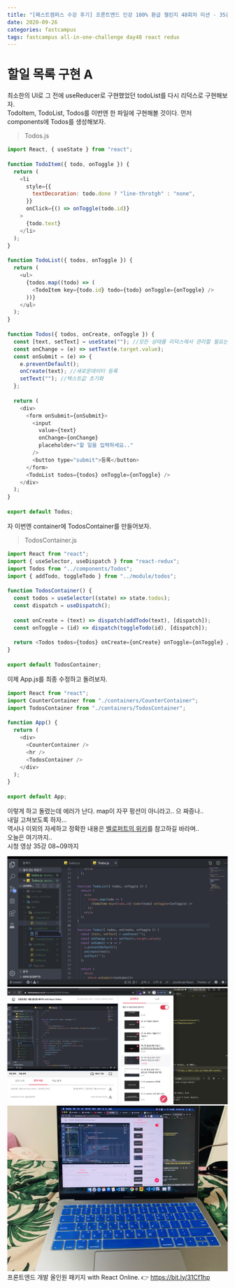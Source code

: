 ```yaml
---
title: "[패스트캠퍼스 수강 후기] 프론트엔드 인강 100% 환급 챌린지 48회차 미션 - 35강 Redux 할일 목록 구현 A"
date: 2020-09-26
categories: fastcampus
tags: fastcampus all-in-one-challenge day48 react redux
---
```


# 할일 목록 구현 A

최소한의 UI로 그 전에 useReducer로 구현했었던 todoList를 다시 리덕스로 구현해보자.  
TodoItem, TodoList, Todos를 이번엔 한 파일에 구현해볼 것이다. 먼저 components에 Todos를 생성해보자.

> Todos.js

```javascript
import React, { useState } from "react";

function TodoItem({ todo, onToggle }) {
  return (
    <li
      style={{
        textDecoration: todo.done ? "line-throtgh" : "none",
      }}
      onClick={() => onToggle(todo.id)}
    >
      {todo.text}
    </li>
  );
}

function TodoList({ todos, onToggle }) {
  return (
    <ul>
      {todos.map((todo) => (
        <TodoItem key={todo.id} todo={todo} onToggle={onToggle} />
      ))}
    </ul>
  );
}

function Todos({ todos, onCreate, onToggle }) {
  const [text, setText] = useState(""); //모든 상태를 리덕스에서 관리할 필요는 없음
  const onChange = (e) => setText(e.target.value);
  const onSubmit = (e) => {
    e.preventDefault();
    onCreate(text); //새로운데이터 등록
    setText(""); //텍스트값 초기화
  };

  return (
    <div>
      <form onSubmit={onSubmit}>
        <input
          value={text}
          onChange={onChange}
          placeholder="할 일을 입력하세요.."
        />
        <button type="submit">등록</button>
      </form>
      <TodoList todos={todos} onToggle={onToggle} />
    </div>
  );
}

export default Todos;
```

자 이번엔 container에 TodosContainer를 만들어보자.

> TodosContainer.js

```javascript
import React from "react";
import { useSelector, useDispatch } from "react-redux";
import Todos from "../components/Todos";
import { addTodo, toggleTodo } from "../module/todos";

function TodosContainer() {
  const todos = useSelector((state) => state.todos);
  const dispatch = useDispatch();

  const onCreate = (text) => dispatch(addTodo(text), [dispatch]);
  const onToggle = (id) => dispatch(toggleTodo(id), [dispatch]);

  return <Todos todos={todos} onCreate={onCreate} onToggle={onToggle} />;
}

export default TodosContainer;
```

이제 App.js를 최종 수정하고 돌려보자.

```javascript
import React from "react";
import CounterContainer from "./containers/CounterContainer";
import TodosContainer from "./containers/TodosContainer";

function App() {
  return (
    <div>
      <CounterContainer />
      <hr />
      <TodosContainer />
    </div>
  );
}

export default App;
```

이렇게 하고 돌렸는데 에러가 난다. map이 자꾸 펑션이 아니라고.. 으 짜증나..  
내일 고쳐보도록 하자...  
역시나 이외의 자세하고 정확한 내용은 [벨로퍼트의 위키](https://react.vlpt.us/redux/05-counter.html)를 참고하길 바라며..  
오늘은 여기까지..  
시청 영상 35강 08~09까지

![수강인증이미지](/images/200926-1.png)
![수강인증이미지](/images/200926-2.png)
![수강인증이미지](/images/200926-3.jpeg)
프론트엔드 개발 올인원 패키지 with React Online. 👉 https://bit.ly/31Cf1hp
